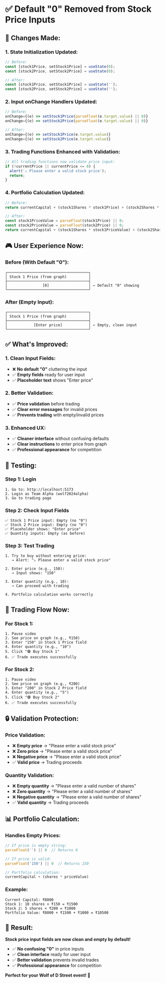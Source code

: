 # ✅ Default "0" Removed from Stock Price Inputs

## 🎯 **Changes Made:**

### **1. State Initialization Updated:**
```javascript
// Before:
const [stock1Price, setStock1Price] = useState(0);
const [stock2Price, setStock2Price] = useState(0);

// After:
const [stock1Price, setStock1Price] = useState('');
const [stock2Price, setStock2Price] = useState('');
```

### **2. Input onChange Handlers Updated:**
```javascript
// Before:
onChange={(e) => setStock1Price(parseFloat(e.target.value) || 0)}
onChange={(e) => setStock2Price(parseFloat(e.target.value) || 0)}

// After:
onChange={(e) => setStock1Price(e.target.value)}
onChange={(e) => setStock2Price(e.target.value)}
```

### **3. Trading Functions Enhanced with Validation:**
```javascript
// All trading functions now validate price input:
if (!currentPrice || currentPrice <= 0) {
  alert('⚠️ Please enter a valid stock price');
  return;
}
```

### **4. Portfolio Calculation Updated:**
```javascript
// Before:
return currentCapital + (stock1Shares * stock1Price) + (stock2Shares * stock2Price);

// After:
const stock1PriceValue = parseFloat(stock1Price) || 0;
const stock2PriceValue = parseFloat(stock2Price) || 0;
return currentCapital + (stock1Shares * stock1PriceValue) + (stock2Shares * stock2PriceValue);
```

## 🎮 **User Experience Now:**

### **Before (With Default "0"):**
```
┌─────────────────────────────────────┐
│ Stock 1 Price (from graph)          │
├─────────────────────────────────────┤
│                [0]                  │ ← Default "0" showing
└─────────────────────────────────────┘
```

### **After (Empty Input):**
```
┌─────────────────────────────────────┐
│ Stock 1 Price (from graph)          │
├─────────────────────────────────────┤
│            [Enter price]            │ ← Empty, clean input
└─────────────────────────────────────┘
```

## ✅ **What's Improved:**

### **1. Clean Input Fields:**
- ❌ **No default "0"** cluttering the input
- ✅ **Empty fields** ready for user input
- ✅ **Placeholder text** shows "Enter price"

### **2. Better Validation:**
- ✅ **Price validation** before trading
- ✅ **Clear error messages** for invalid prices
- ✅ **Prevents trading** with empty/invalid prices

### **3. Enhanced UX:**
- ✅ **Cleaner interface** without confusing defaults
- ✅ **Clear instructions** to enter price from graph
- ✅ **Professional appearance** for competition

## 🧪 **Testing:**

### **Step 1: Login**
```
1. Go to: http://localhost:5173
2. Login as Team Alpha (wolf2024alpha)
3. Go to trading page
```

### **Step 2: Check Input Fields**
```
✅ Stock 1 Price input: Empty (no "0")
✅ Stock 2 Price input: Empty (no "0")
✅ Placeholder shows: "Enter price"
✅ Quantity inputs: Empty (as before)
```

### **Step 3: Test Trading**
```
1. Try to buy without entering price:
   → Alert: "⚠️ Please enter a valid stock price"

2. Enter price (e.g., 150):
   → Input shows: "150"

3. Enter quantity (e.g., 10):
   → Can proceed with trading

4. Portfolio calculation works correctly
```

## 🎯 **Trading Flow Now:**

### **For Stock 1:**
```
1. Pause video
2. See price on graph (e.g., ₹150)
3. Enter "150" in Stock 1 Price field
4. Enter quantity (e.g., "10")
5. Click "🟢 Buy Stock 1"
6. ✅ Trade executes successfully
```

### **For Stock 2:**
```
1. Pause video
2. See price on graph (e.g., ₹200)
3. Enter "200" in Stock 2 Price field
4. Enter quantity (e.g., "5")
5. Click "🟢 Buy Stock 2"
6. ✅ Trade executes successfully
```

## 🔒 **Validation Protection:**

### **Price Validation:**
- ❌ **Empty price** → "Please enter a valid stock price"
- ❌ **Zero price** → "Please enter a valid stock price"
- ❌ **Negative price** → "Please enter a valid stock price"
- ✅ **Valid price** → Trading proceeds

### **Quantity Validation:**
- ❌ **Empty quantity** → "Please enter a valid number of shares"
- ❌ **Zero quantity** → "Please enter a valid number of shares"
- ❌ **Negative quantity** → "Please enter a valid number of shares"
- ✅ **Valid quantity** → Trading proceeds

## 📊 **Portfolio Calculation:**

### **Handles Empty Prices:**
```javascript
// If price is empty string:
parseFloat('') || 0  // Returns 0

// If price is valid:
parseFloat('150') || 0  // Returns 150

// Portfolio calculation:
currentCapital + (shares * priceValue)
```

### **Example:**
```
Current Capital: ₹8000
Stock 1: 10 shares × ₹150 = ₹1500
Stock 2: 5 shares × ₹200 = ₹1000
Portfolio Value: ₹8000 + ₹1500 + ₹1000 = ₹10500
```

## 🎉 **Result:**

**Stock price input fields are now clean and empty by default!**

- ✅ **No confusing "0"** in price inputs
- ✅ **Clean interface** ready for user input
- ✅ **Better validation** prevents invalid trades
- ✅ **Professional appearance** for competition

**Perfect for your Wolf of D Street event! 🚀**

